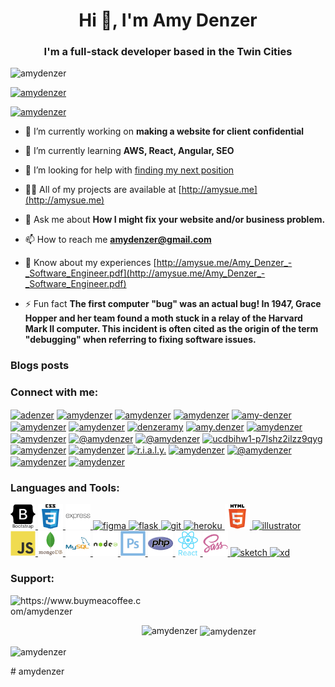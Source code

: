 <h1 align="center">Hi 👋, I'm Amy Denzer</h1>
<h3 align="center">I'm a full-stack developer based in the Twin Cities</h3>

<p align="left"> <img src="https://komarev.com/ghpvc/?username=amydenzer&label=Profile%20views&color=0e75b6&style=flat" alt="amydenzer" /> </p>

<p align="left"> <a href="https://github.com/ryo-ma/github-profile-trophy"><img src="https://github-profile-trophy.vercel.app/?username=amydenzer" alt="amydenzer" /></a> </p>

<p align="left"> <a href="https://twitter.com/amydenzer" target="blank"><img src="https://img.shields.io/twitter/follow/amydenzer?logo=twitter&style=for-the-badge" alt="amydenzer" /></a> </p>

- 🔭 I’m currently working on **making a website for client confidential**

- 🌱 I’m currently learning **AWS, React, Angular, SEO**

- 🤝 I’m looking for help with [finding my next position](https://www.linkedin.com/in/amydenzer/)

- 👨‍💻 All of my projects are available at [http://amysue.me](http://amysue.me)

- 💬 Ask me about **How I might fix your website and/or business problem.**

- 📫 How to reach me **amydenzer@gmail.com**

- 📄 Know about my experiences [http://amysue.me/Amy_Denzer_-_Software_Engineer.pdf](http://amysue.me/Amy_Denzer_-_Software_Engineer.pdf)

- ⚡ Fun fact **The first computer "bug" was an actual bug! In 1947, Grace Hopper and her team found a moth stuck in a relay of the Harvard Mark II computer. This incident is often cited as the origin of the term "debugging" when referring to fixing software issues.**

### Blogs posts
<!-- BLOG-POST-LIST:START -->
<!-- BLOG-POST-LIST:END -->

<h3 align="left">Connect with me:</h3>
<p align="left">
<a href="https://codepen.io/adenzer" target="blank"><img align="center" src="https://raw.githubusercontent.com/rahuldkjain/github-profile-readme-generator/master/src/images/icons/Social/codepen.svg" alt="adenzer" height="30" width="40" /></a>
<a href="https://dev.to/amydenzer" target="blank"><img align="center" src="https://raw.githubusercontent.com/rahuldkjain/github-profile-readme-generator/master/src/images/icons/Social/devto.svg" alt="amydenzer" height="30" width="40" /></a>
<a href="https://twitter.com/amydenzer" target="blank"><img align="center" src="https://raw.githubusercontent.com/rahuldkjain/github-profile-readme-generator/master/src/images/icons/Social/twitter.svg" alt="amydenzer" height="30" width="40" /></a>
<a href="https://linkedin.com/in/amydenzer" target="blank"><img align="center" src="https://raw.githubusercontent.com/rahuldkjain/github-profile-readme-generator/master/src/images/icons/Social/linked-in-alt.svg" alt="amydenzer" height="30" width="40" /></a>
<a href="https://stackoverflow.com/users/amy-denzer" target="blank"><img align="center" src="https://raw.githubusercontent.com/rahuldkjain/github-profile-readme-generator/master/src/images/icons/Social/stack-overflow.svg" alt="amy-denzer" height="30" width="40" /></a>
<a href="https://codesandbox.com/amydenzer" target="blank"><img align="center" src="https://raw.githubusercontent.com/rahuldkjain/github-profile-readme-generator/master/src/images/icons/Social/codesandbox.svg" alt="amydenzer" height="30" width="40" /></a>
<a href="https://kaggle.com/amydenzer" target="blank"><img align="center" src="https://raw.githubusercontent.com/rahuldkjain/github-profile-readme-generator/master/src/images/icons/Social/kaggle.svg" alt="amydenzer" height="30" width="40" /></a>
<a href="https://fb.com/denzeramy" target="blank"><img align="center" src="https://raw.githubusercontent.com/rahuldkjain/github-profile-readme-generator/master/src/images/icons/Social/facebook.svg" alt="denzeramy" height="30" width="40" /></a>
<a href="https://instagram.com/amy.denzer" target="blank"><img align="center" src="https://raw.githubusercontent.com/rahuldkjain/github-profile-readme-generator/master/src/images/icons/Social/instagram.svg" alt="amy.denzer" height="30" width="40" /></a>
<a href="https://dribbble.com/amydenzer" target="blank"><img align="center" src="https://raw.githubusercontent.com/rahuldkjain/github-profile-readme-generator/master/src/images/icons/Social/dribbble.svg" alt="amydenzer" height="30" width="40" /></a>
<a href="https://www.behance.net/amydenzer" target="blank"><img align="center" src="https://raw.githubusercontent.com/rahuldkjain/github-profile-readme-generator/master/src/images/icons/Social/behance.svg" alt="amydenzer" height="30" width="40" /></a>
<a href="https://hashnode.com/@amydenzer" target="blank"><img align="center" src="https://raw.githubusercontent.com/rahuldkjain/github-profile-readme-generator/master/src/images/icons/Social/hashnode.svg" alt="@amydenzer" height="30" width="40" /></a>
<a href="https://medium.com/@amydenzer" target="blank"><img align="center" src="https://raw.githubusercontent.com/rahuldkjain/github-profile-readme-generator/master/src/images/icons/Social/medium.svg" alt="@amydenzer" height="30" width="40" /></a>
<a href="https://www.youtube.com/c/ucdbihw1-p7lshz2ilzz9qyg" target="blank"><img align="center" src="https://raw.githubusercontent.com/rahuldkjain/github-profile-readme-generator/master/src/images/icons/Social/youtube.svg" alt="ucdbihw1-p7lshz2ilzz9qyg" height="30" width="40" /></a>
<a href="https://www.codechef.com/users/amydenzer" target="blank"><img align="center" src="https://cdn.jsdelivr.net/npm/simple-icons@3.1.0/icons/codechef.svg" alt="amydenzer" height="30" width="40" /></a>
<a href="https://www.hackerrank.com/amydenzer" target="blank"><img align="center" src="https://raw.githubusercontent.com/rahuldkjain/github-profile-readme-generator/master/src/images/icons/Social/hackerrank.svg" alt="amydenzer" height="30" width="40" /></a>
<a href="https://codeforces.com/profile/r.i.a.l.y." target="blank"><img align="center" src="https://raw.githubusercontent.com/rahuldkjain/github-profile-readme-generator/master/src/images/icons/Social/codeforces.svg" alt="r.i.a.l.y." height="30" width="40" /></a>
<a href="https://www.leetcode.com/amydenzer" target="blank"><img align="center" src="https://raw.githubusercontent.com/rahuldkjain/github-profile-readme-generator/master/src/images/icons/Social/leet-code.svg" alt="amydenzer" height="30" width="40" /></a>
<a href="https://www.hackerearth.com/@amydenzer" target="blank"><img align="center" src="https://raw.githubusercontent.com/rahuldkjain/github-profile-readme-generator/master/src/images/icons/Social/hackerearth.svg" alt="@amydenzer" height="30" width="40" /></a>
<a href="https://auth.geeksforgeeks.org/user/amydenzer" target="blank"><img align="center" src="https://raw.githubusercontent.com/rahuldkjain/github-profile-readme-generator/master/src/images/icons/Social/geeks-for-geeks.svg" alt="amydenzer" height="30" width="40" /></a>
<a href="https://www.topcoder.com/members/amydenzer" target="blank"><img align="center" src="https://raw.githubusercontent.com/rahuldkjain/github-profile-readme-generator/master/src/images/icons/Social/topcoder.svg" alt="amydenzer" height="30" width="40" /></a>
</p>

<h3 align="left">Languages and Tools:</h3>
<p align="left"> <a href="https://getbootstrap.com" target="_blank" rel="noreferrer"> <img src="https://raw.githubusercontent.com/devicons/devicon/master/icons/bootstrap/bootstrap-plain-wordmark.svg" alt="bootstrap" width="40" height="40"/> </a> <a href="https://www.w3schools.com/css/" target="_blank" rel="noreferrer"> <img src="https://raw.githubusercontent.com/devicons/devicon/master/icons/css3/css3-original-wordmark.svg" alt="css3" width="40" height="40"/> </a> <a href="https://expressjs.com" target="_blank" rel="noreferrer"> <img src="https://raw.githubusercontent.com/devicons/devicon/master/icons/express/express-original-wordmark.svg" alt="express" width="40" height="40"/> </a> <a href="https://www.figma.com/" target="_blank" rel="noreferrer"> <img src="https://www.vectorlogo.zone/logos/figma/figma-icon.svg" alt="figma" width="40" height="40"/> </a> <a href="https://flask.palletsprojects.com/" target="_blank" rel="noreferrer"> <img src="https://www.vectorlogo.zone/logos/pocoo_flask/pocoo_flask-icon.svg" alt="flask" width="40" height="40"/> </a> <a href="https://git-scm.com/" target="_blank" rel="noreferrer"> <img src="https://www.vectorlogo.zone/logos/git-scm/git-scm-icon.svg" alt="git" width="40" height="40"/> </a> <a href="https://heroku.com" target="_blank" rel="noreferrer"> <img src="https://www.vectorlogo.zone/logos/heroku/heroku-icon.svg" alt="heroku" width="40" height="40"/> </a> <a href="https://www.w3.org/html/" target="_blank" rel="noreferrer"> <img src="https://raw.githubusercontent.com/devicons/devicon/master/icons/html5/html5-original-wordmark.svg" alt="html5" width="40" height="40"/> </a> <a href="https://www.adobe.com/in/products/illustrator.html" target="_blank" rel="noreferrer"> <img src="https://www.vectorlogo.zone/logos/adobe_illustrator/adobe_illustrator-icon.svg" alt="illustrator" width="40" height="40"/> </a> <a href="https://developer.mozilla.org/en-US/docs/Web/JavaScript" target="_blank" rel="noreferrer"> <img src="https://raw.githubusercontent.com/devicons/devicon/master/icons/javascript/javascript-original.svg" alt="javascript" width="40" height="40"/> </a> <a href="https://www.mongodb.com/" target="_blank" rel="noreferrer"> <img src="https://raw.githubusercontent.com/devicons/devicon/master/icons/mongodb/mongodb-original-wordmark.svg" alt="mongodb" width="40" height="40"/> </a> <a href="https://www.mysql.com/" target="_blank" rel="noreferrer"> <img src="https://raw.githubusercontent.com/devicons/devicon/master/icons/mysql/mysql-original-wordmark.svg" alt="mysql" width="40" height="40"/> </a> <a href="https://nodejs.org" target="_blank" rel="noreferrer"> <img src="https://raw.githubusercontent.com/devicons/devicon/master/icons/nodejs/nodejs-original-wordmark.svg" alt="nodejs" width="40" height="40"/> </a> <a href="https://www.photoshop.com/en" target="_blank" rel="noreferrer"> <img src="https://raw.githubusercontent.com/devicons/devicon/master/icons/photoshop/photoshop-line.svg" alt="photoshop" width="40" height="40"/> </a> <a href="https://www.php.net" target="_blank" rel="noreferrer"> <img src="https://raw.githubusercontent.com/devicons/devicon/master/icons/php/php-original.svg" alt="php" width="40" height="40"/> </a> <a href="https://reactjs.org/" target="_blank" rel="noreferrer"> <img src="https://raw.githubusercontent.com/devicons/devicon/master/icons/react/react-original-wordmark.svg" alt="react" width="40" height="40"/> </a> <a href="https://sass-lang.com" target="_blank" rel="noreferrer"> <img src="https://raw.githubusercontent.com/devicons/devicon/master/icons/sass/sass-original.svg" alt="sass" width="40" height="40"/> </a> <a href="https://www.sketch.com/" target="_blank" rel="noreferrer"> <img src="https://www.vectorlogo.zone/logos/sketchapp/sketchapp-icon.svg" alt="sketch" width="40" height="40"/> </a> <a href="https://www.adobe.com/products/xd.html" target="_blank" rel="noreferrer"> <img src="https://cdn.worldvectorlogo.com/logos/adobe-xd.svg" alt="xd" width="40" height="40"/> </a> </p>

<h3 align="left">Support:</h3>
<p><a href="https://www.buymeacoffee.com/https://www.buymeacoffee.com/amydenzer"> <img align="left" src="https://cdn.buymeacoffee.com/buttons/v2/default-yellow.png" height="50" width="210" alt="https://www.buymeacoffee.com/amydenzer" /></a></p><br><br>

<p><img align="left" src="https://github-readme-stats.vercel.app/api/top-langs?username=amydenzer&show_icons=true&locale=en&layout=compact" alt="amydenzer" /></p>

<p>&nbsp;<img align="center" src="https://github-readme-stats.vercel.app/api?username=amydenzer&show_icons=true&locale=en" alt="amydenzer" /></p>

<p><img align="center" src="https://github-readme-streak-stats.herokuapp.com/?user=amydenzer&" alt="amydenzer" /></p>
# amydenzer
